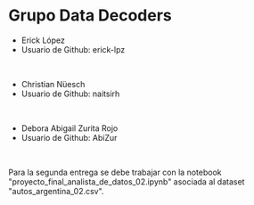 # Grupo Data Decoders


- Erick López
- Usuario de Github: erick-lpz

<br>

- Christian Nüesch
- Usuario de Github: naitsirh

<br>

- Debora Abigail Zurita Rojo
- Usuario de Github: AbiZur

<br>

Para la segunda entrega se debe trabajar con la notebook "proyecto_final_analista_de_datos_02.ipynb" asociada al dataset "autos_argentina_02.csv".
